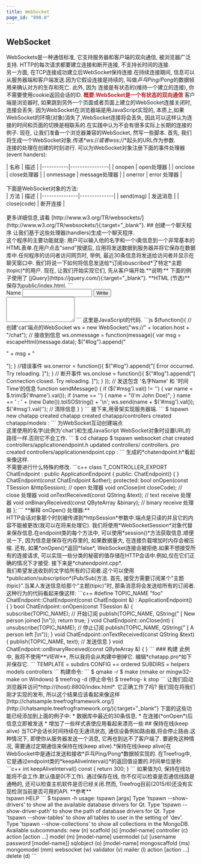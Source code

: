 ```yaml
---
title: WebSocket
page_id: "090.0"
---
```

## WebSocket
WebSockets是一种通信标准, 它支持服务器和客户端的双向通信, 被浏览器广泛支持.
HTTP的每次请求都要建立连接和断开连接,  不支持长时间的连接.<br>
另一方面, 在TCP连接成功建立后WebSocket保持连接.在持续连接期间, 信息可以从服务器端和客户端发送.因为它假设连接是持续的, 叫做*乒乓Ping/Pong*的数据帧用来确认对方的生存和死亡.
此外, 因为 连接是有状态的(维持一个建立的连接), 你不需要使用cookie返回会话的ID.
<span style="color: #b22222">**概要:WebSocket是一个有状态的双向通信** </span>
客户端是浏览器时,  如果跳到另外一个页面或者页面上建立的WebSocket连接关闭时,连接会丢失.
因为WebSocket在浏览器端是用JavaScript实现的, 本质上,如果WebSocket的环境(对象)消失了,WebSocket连接将会丢失, 因此可以这样认为连接的时间和页面的切换是相联系的.在实践中认为不会有很多实际上长期的连接的例子.
现在, 让我们准备一个浏览器兼容的WebSocket, 然写一些脚本.
首先, 我们将生成一个WebSocket对象.传递*ws://*或者*wss://*起头的URL作为参数.<br>
连接的处理在创建的时刻进行.
可以为WebSocket对象注册下面的事件处理器(event handers):
<div class="table-div" markdown="1">
| 名称 | 描述  |
|-----------|----------------|
| onopen | open处理器 |
| onclose | close处理器  |
| onmessage | message处理器 |
| onerror | error 处理器 |
</div><br>
下面是WebSocket对象的方法:
<div class="table-div" markdown="1">
| 方法 | 描述 |
|---------------|--------------|
| send(msg) | 发送消息 |
| close(code) | 断开连接 |
</div><br>
更多详细信息,请看 [http://www.w3.org/TR/websockets/](http://www.w3.org/TR/websockets/){:target="_blank"}.
## 创建一个聊天程序
让我们基于这些处理器(handlers)生成一个聊天程序.<br>
这个程序的主要功能就是: 用户可以输入他的名字和一个i奥信息到一个非常基本的HTML表单.在用户点击"send"按键后, 应用将发送数据到服务器并将它保存在数据库中.任何程序的访问者访问网页时, 举例, 最近30条信息将发送给访问者并显示在聊天窗口中.
我们将说一下如何将信息发送给*订阅sbuscribed*了特定*主题(topic)*的用户.
现在, 让我们开始实现它们, 先从客户端开始.**说明:** 下面的例子使用了 [jQuery](https://jquery.com/){:target="_blank"}.
**HTML (节选)**<br>
保存为public/index.html.
```
<!-- 消息显示区域 -->
<div id="log" style="max-width: 900px; max-height: 480px; overflow: auto;"></div>
<!-- 输入区域 -->
Name  <input type="text" id="name" />
<input type="button" value="Write" onclick="sendMessage()" /><br>
<textarea id="msg" rows="4"></textarea>
```
这里是JavaScript的代码.
```js
$(function(){
// 创建'cat'端点的WebSocket
ws = new WebSocket("ws://" + location.host + "/chat");
// 接收到信息
ws.onmessage = function(message){
var msg = escapeHtml(message.data);
$("#log").append("<p>" + msg + "</p>");
}
//错误事件
ws.onerror = function(){
$("#log").append("[ Error occurred. Try reloading. ]");
}
// 断开事件
ws.onclose = function(){
$("#log").append("[ Connection closed. Try reloading. ]");
}
});
// 发送包含 '名字Name' 和 '时间Time'的信息
function sendMessage() {
if ($('#msg').val() != '') {
var name = $.trim($('#name').val());
if (name == '') {
name = "(I'm John Doe)";
}
name += ' : ' + (new Date()).toISOString() + '\n';
ws.send(name + $('#msg').val());
$('#msg').val(''); // 清除信息
}
}
```
接下来,用骨架实现服务器端.
```
$ tspawn new chatapp
created   chatapp
created   chatapp/controllers
created   chatapp/models
:
```
为WebSocket互动创建端点<br>
这里使用的名字(此例为'chat')和生成JavaScript WebSocket对象时设置URL的路径一样.否则它不会工作.
```
$ cd chatapp
$ tspawn websocket chat
created   controllers/applicationendpoint.h
updated controllers/ controllers. pro
created   controllers/applicationendpoint.cpp
:
```
生成的*chatendpoint.h*看起来像这样.<br>
不需要进行什么特殊的修改.
```c++
class T_CONTROLLER_EXPORT ChatEndpoint : public ApplicationEndpoint
{
public:
ChatEndpoint() { }
ChatEndpoint(const ChatEndpoint &other);
protected:
bool onOpen(const TSession &httpSession);        // open 处理器
void onClose(int closeCode);                     // close 处理器
void onTextReceived(const QString &text);        // text receive 处理器
void onBinaryReceived(const QByteArray &binary); // binary receive 处理器
};
```
**解释 onOpen() 处理器:**<br>
HTTP会话对象那个时刻被传递到*httpSession*参数中.端点是只读的并且它的内容不能被更改(我可以在将来处理它).
我们将使用*WebSocketSession*对象代替来保存信息.在endpoint类的每个方法中, 可以使用*session()*方法获取信息.顺便说一下, 因为信息是保存在内存里的, 如果数据量大, 在连接负载增加时内存会被压缩.
还有, 如果*onOpen()*返回*false*, WebSocket连接会被拒绝.如果不想接受所有的连接请求, 可以实现一些分类的秘密的值存储在HTTP会话中.例如,仅在它们正确的情况下才接受.
接下来是*chatendpoint.cpp*.<br>
我们希望发送收到的文字给所有的订阅者.这个可以使用*publication/subscription*(Pub/Sub)方法.
首先, 接受方需要订阅某个"主题(tipic)".当某人发送信息给那个"主题(tipic)"时, 那条消息将会发送给所有的订阅者.
这种行为的代码看起来像这样:
```c++
#define TOPIC_NAME "foo"
ChatEndpoint::ChatEndpoint(const ChatEndpoint &) : ApplicationEndpoint()
{ }
bool ChatEndpoint::onOpen(const TSession &)
{
subscribe(TOPIC_NAME);  // 开始订阅
publish(TOPIC_NAME, QString(" [ New person joined ]\n"));
return true;
}
void ChatEndpoint::onClose(int)
{
unsubscribe(TOPIC_NAME);  // 停止订阅
publish(TOPIC_NAME, QString(" [ A person left ]\n"));
}
void ChatEndpoint::onTextReceived(const QString &text)
{
publish(TOPIC_NAME, text);  // 发送信息
}
void ChatEndpoint::onBinaryReceived(const QByteArray &)
{ }
```
### 构建
此例中, 我将不使用**VIEW**, 所以我将会从构建中删掉它.
编辑*chatapp.pro*如下并保存它.
```
TEMPLATE = subdirs
CONFIG += ordered
SUBDIRS = helpers models controllers
```
构建命令:
```
$ qmake -r
$ make   (nmake or mingw32-make on Windows)
$ treefrog -d
(停止命令)
$ treefrog- k stop
```
让我们启动浏览器并访问*http://(host):8800/index.html*.
它正确工作了吗?
我们现在将我们刚才实现的发布, 所以这个结果应该看起来像这样[http://chatsample.treefrogframework.org/](http://chatsample.treefrogframework.org/){:target="_blank"}
下面的这些功能已经添加到上面的例子中:
* 数据库中最近的30条信息.
* 在连接(*onOpen*)后信息立即被发送
* 增加了一些样式表使应用看起来漂亮一些
## 保持在线(keep alive)
当TCP会话长时间持续在无通讯状态, 通信设备例如路由器,将会停止路由.这种情况下, 即使你从服务器发送一个消息, 它再也到达不了客户端了.
要避免这种情况, 需要通过定期通信来保持在线(keep alive).*保持在线(keep alive)在WebSocket中是通过发送和接收*乒乓Ping/Pong*数据帧实现的.
在Treefrog中, 它是通过endpoint类的*keepAliveInterval()*的返回值设置的.时间单位是秒.
```c++
int keepAliveInterval() const { return 300; }
```
如果值为0, 保持在线功能将不会工作.默认值是0(不工作).
通过保存在线, 你不仅可以检查是否通信线路是通畅的, 还可以检查主机软件是否已经关闭.然而, Treefrog目前(2015/6)还没有实现检测当前是否可用的API.
**参考**<br>
tspawn HELP
```
$ tspawn -h
usage: tspawn <subcommand> [args]
Type 'tspawn --show-drivers' to show all the available database drivers for Qt.
Type 'tspawn --show-driver-path' to show the path of database drivers for Qt.
Type 'tspawn --show-tables' to show all tables to user in the setting of 'dev'.
Type 'tspawn --show-collections' to show all collections in the MongoDB.
Available subcommands:
new (n) <application-name>
scaffold (s) <table-name> [model-name]
controller (c) <controller-name> action [action ...]
model (m) <table-name> [model-name]
usermodel (u) <table-name> [username password [model-name]]
sqlobject (o) <table-name> [model-name]
mongoscaffold (ms) <model-name>
mongomodel (mm) <model-name>
websocket (w)   <endpoint-name>
validator (v) <name>
mailer (l) <mailer-name> action [action ...]
delete (d) <table-name or validator-name>
```